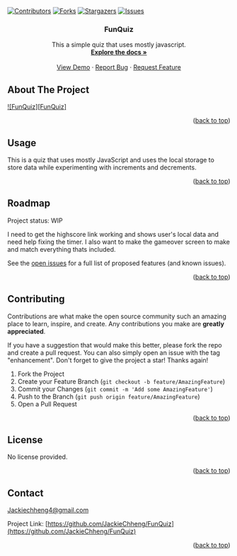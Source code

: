 
<a name="readme-top"></a>



<!-- PROJECT SHIELDS -->
<!--
*** I'm using markdown "reference style" links for readability.
*** Reference links are enclosed in brackets [ ] instead of parentheses ( ).
*** See the bottom of this document for the declaration of the reference variables
*** for contributors-url, forks-url, etc. This is an optional, concise syntax you may use.
*** https://www.markdownguide.org/basic-syntax/#reference-style-links
-->
[![Contributors][contributors-shield]][contributors-url]
[![Forks][forks-shield]][forks-url]
[![Stargazers][stars-shield]][stars-url]
[![Issues][issues-shield]][issues-url]



<h3 align="center">FunQuiz</h3>

  <p align="center">
    This a simple quiz that uses mostly javascript.
    <br />
    <a href="https://github.com/JackieChheng/FunQuiz"><strong>Explore the docs »</strong></a>
    <br />
    <br />
    <a href="https://github.com/JackieChheng/FunQuiz">View Demo</a>
    ·
    <a href="https://github.com/JackieChheng/FunQuiz/issues">Report Bug</a>
    ·
    <a href="https://github.com/JackieChheng/FunQuiz/issues">Request Feature</a>
  </p>
</div>




<!-- ABOUT THE PROJECT -->
## About The Project

[![FunQuiz][FunQuiz]](./assets/images/screenshot.png)

<p align="right">(<a href="#readme-top">back to top</a>)</p>








<!-- USAGE EXAMPLES -->
## Usage

This is a quiz that uses mostly JavaScript and uses the local storage to store data while experimenting with increments and decrements.


<p align="right">(<a href="#readme-top">back to top</a>)</p>



<!-- ROADMAP -->
## Roadmap

Project status: WIP

I need to get the highscore link working and shows user's local data and need help fixing the timer.
I also want to make the gameover screen to make and match everything thats included.

See the [open issues](https://github.com/JackieChheng/FunQuiz/issues) for a full list of proposed features (and known issues).

<p align="right">(<a href="#readme-top">back to top</a>)</p>



<!-- CONTRIBUTING -->
## Contributing

Contributions are what make the open source community such an amazing place to learn, inspire, and create. Any contributions you make are **greatly appreciated**.

If you have a suggestion that would make this better, please fork the repo and create a pull request. You can also simply open an issue with the tag "enhancement".
Don't forget to give the project a star! Thanks again!

1. Fork the Project
2. Create your Feature Branch (`git checkout -b feature/AmazingFeature`)
3. Commit your Changes (`git commit -m 'Add some AmazingFeature'`)
4. Push to the Branch (`git push origin feature/AmazingFeature`)
5. Open a Pull Request

<p align="right">(<a href="#readme-top">back to top</a>)</p>



<!-- LICENSE -->
## License

No license provided.

<p align="right">(<a href="#readme-top">back to top</a>)</p>



<!-- CONTACT -->
## Contact

Jackiechheng4@gmail.com

Project Link: [https://github.com/JackieChheng/FunQuiz](https://github.com/JackieChheng/FunQuiz)

<p align="right">(<a href="#readme-top">back to top</a>)</p>





<!-- MARKDOWN LINKS & IMAGES -->
<!-- https://www.markdownguide.org/basic-syntax/#reference-style-links -->
[contributors-shield]: https://img.shields.io/github/contributors/JackieChheng/FunQuiz.svg?style=for-the-badge
[contributors-url]: https://github.com/JackieChheng/FunQuiz/graphs/contributors
[forks-shield]: https://img.shields.io/github/forks/JackieChheng/FunQuiz.svg?style=for-the-badge
[forks-url]: https://github.com/JackieChheng/FunQuiz/network/members
[stars-shield]: https://img.shields.io/github/stars/JackieChheng/FunQuiz.svg?style=for-the-badge
[stars-url]: https://github.com/JackieChheng/FunQuiz/stargazers
[issues-shield]: https://img.shields.io/github/issues/JackieChheng/FunQuiz.svg?style=for-the-badge
[issues-url]: https://github.com/JackieChheng/FunQuiz/issues
[license-shield]: https://img.shields.io/github/license/JackieChheng/FunQuiz.svg?style=for-the-badge
[license-url]: https://github.com/JackieChheng/FunQuiz/blob/master/LICENSE.txt
[linkedin-shield]: https://img.shields.io/badge/-LinkedIn-black.svg?style=for-the-badge&logo=linkedin&colorB=555
[linkedin-url]: https://linkedin.com/in/JackieChheng 
[product-screenshot]: images/screenshot.png

